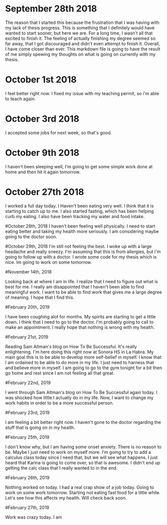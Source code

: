 # September 28th 2018

The reason that I started this because the frustration that I was having with my lack of thesis progress.
This is something that I definitely would have wanted to start sooner, but here we are. For a long time, I wasn't all that excited to
finish it. The feeling of actually finishing my degree seemed so far away, that I got discouraged and didn't even attempt to finish it.
Overall, I have come closer than ever. This markdown file is going to have the result of me simply spewing my thoughts on what is going
on currently with my thesis.



# October 1st 2018
I feel better right now. I fixed my issue with my teaching permit, so i'm able to teach again.

# October 3rd 2018
I accepted some jobs for next week, so that's good.

# October 9th 2018
I haven't been sleeping well, I'm going to get some simple work done at home and then hit it again tomorrow.

# October 27th 2018
I worked a full day today. I Haven't been eating very well. I think that it is starting to catch up to me.
I also started fasting, which has been helping curb my eating. I also have been tracking my water and food intake.

#October 28th, 2018
I haven't been feeling well physically. I need to start eating better and taking my health more seriously.
I am considering maybe going to the doctor soon.

#October 29th, 2018
I'm still not feeling the best. I woke up with a large headache and really sneezy.
I'm assuming that this is from allergies, but i'm going to follow up with a doctor.
I wrote some code for my thesis which is nice. Im going to work on some tomorrow.

#November 14th, 2018

Looking back at where I am in life. I realize that I need to figure out what is best for me.
I really am disappointed that I haven't been able to find meaningful work. I want to be able to find
work that gives me a large degree of meaning. I hope that I find this.

#February 20th, 2019

I have been coughing alot for months. My spirits are starting to get a little down. I think that I need to go to the doctor. I'm probably going to call to make an appointment. I really hope that nothing is wrong with my health.

#February 21st, 2019

Reading Sam Altman's blog on How To Be Successful. It's really enlightening. I'm here doing this right now at Sonora HS in La Habra. My main goal this is to be able to develop more self-belief in myself. I know that I am ordained to be able to do more in my life. I just need to harness that and believe more in myself. I am going to go to the gym tonight for a bit then go home and rest since I am not feeling all that great.

#February 22nd, 2019

I went through Sam Altman's blog on How To Be Successful again today. I was shocked how little I actually do in my life. Now, I want to change my work habits in order to be a more successful person.


#February 23rd, 2019

I am feeling a bit better right now. I haven't gone to the doctor regarding the stuff that is going on in my health.

#February 25th, 2019

I don't know why, but I am having some onset anxiety. There is no reason to be. Maybe I just need to work on myself more. I'm going to try to add a calculus class today since I need that, but we will see what happens. I just heard that Karina is going to come over, so that is awesome. I didn't end up getting the calc class that I really wanted to in the end.

#February 26th, 2019

Nothing worked on today. I had a real crap show of a job today. Going to work on some work tomorrow. Starting not eating fast food for a little while. Let's see how this affects my health. Will check back soon.

#February 27th, 2019

Work was crazy today. I am 
